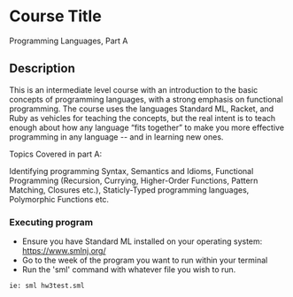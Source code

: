 # Course Title

Programming Languages, Part A

## Description
This is an intermediate level course with an introduction to the basic concepts of programming languages, with a strong emphasis on functional programming. 
The course uses the languages Standard ML, Racket, and Ruby as vehicles for teaching the concepts, but the real intent is to teach enough about how any language “fits together” 
to make you more effective programming in any language -- and in learning new ones.

Topics Covered in part A: 

Identifying programming Syntax, Semantics and Idioms, Functional Programming (Recursion, Currying, Higher-Order Functions, Pattern Matching, Closures etc.),
Staticly-Typed programming languages, Polymorphic Functions etc.

### Executing program

* Ensure you have Standard ML installed on your operating system: https://www.smlnj.org/
* Go to the week of the program you want to run within your terminal
* Run the 'sml' command with whatever file you wish to run.
```
ie: sml hw3test.sml
```
